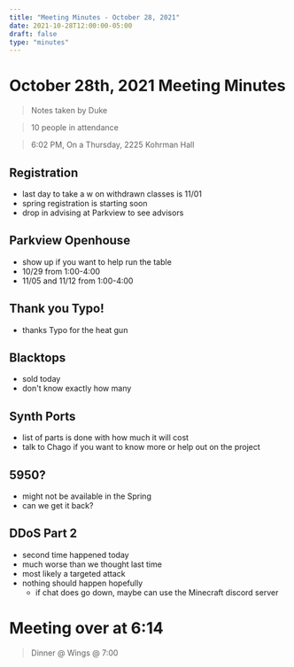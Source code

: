 ```yaml
---
title: "Meeting Minutes - October 28, 2021"
date: 2021-10-28T12:00:00-05:00
draft: false
type: "minutes"
---
```


# October 28th, 2021 Meeting Minutes
> Notes taken by Duke

> 10 people in attendance

> 6:02 PM, On a Thursday, 2225 Kohrman Hall

## Registration
- last day to take a w on withdrawn classes is 11/01
- spring registration is starting soon
- drop in advising at Parkview to see advisors

## Parkview Openhouse
- show up if you want to help run the table
- 10/29 from 1:00-4:00 
- 11/05 and 11/12 from 1:00-4:00

## Thank you Typo!
- thanks Typo for the heat gun

## Blacktops
- sold today
- don't know exactly how many

## Synth Ports
- list of parts is done with how much it will cost
- talk to Chago if you want to know more or help out on the project

## 5950?
- might not be available in the Spring
- can we get it back?

## DDoS Part 2
- second time happened today
- much worse than we thought last time
- most likely a targeted attack
- nothing should happen hopefully
    - if chat does go down, maybe can use the Minecraft discord server

# Meeting over at 6:14
> Dinner @ Wings @ 7:00
